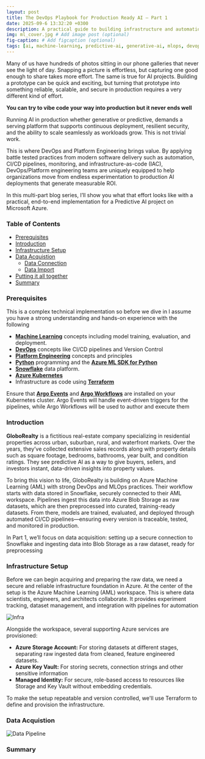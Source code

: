 ```yaml
---
layout: post
title: The DevOps Playbook for Production Ready AI – Part 1
date: 2025-09-6 13:32:20 +0300
description: A practical guide to building infrastructure and automation for predictive and generative AI projects on Azure.
img: ml_cover.jpg # Add image post (optional)
fig-caption: # Add figcaption (optional)
tags: [ai, machine-learning, predictive-ai, generative-ai, mlops, devops, kubernetes, azure, azure-machine-learning, cloud-infrastructure, model-deployment, platform-engineering]
---
```


Many of us have hundreds of photos sitting in our phone galleries that never see the light of day. Snapping a picture is effortless, but capturing one good enough to share takes more effort. The same is true for AI projects. Building a prototype can be quick and exciting, but turning that prototype into something reliable, scalable, and secure in production requires a very different kind of effort.

**You can try to vibe code your way into production but it never ends well**

Running AI in production whether generative or predictive, demands a serving platform that supports continuous deployment, resilient security, and the ability to scale seamlessly as workloads grow. This is not trivial work.

This is where DevOps and Platform Engineering brings value. By applying battle tested practices from modern software delivery such as automation, CI/CD pipelines, monitoring, and infrastructure-as-code (IAC), DevOps/Platform engineering teams are uniquely equipped to help organizations move from endless experimentation to production AI deployments that generate measurable ROI.

In this multi-part blog series, I’ll show you what that effort looks like with a practical, end-to-end implementation for a Predictive AI project on Microsoft Azure.

### Table of Contents
- [Prerequisites](#prerequisites)
- [Introduction](#introduction)
- [Infrastructure Setup ](#infrastructure-setup)
- [Data Acquistion ](#data-acquistion)
   - [Data Connection](#data-connection)
   - [Data Import](#data-import)
- [Putting it all together](#putting-it-all-together)
- [Summary ](#summary)

### Prerequisites
This is a complex technical implementation so before we dive in I assume you have a strong understanding and hands-on experience with the following
- **[Machine Learning](https://mitsloan.mit.edu/ideas-made-to-matter/machine-learning-explained)** concepts including model training, evaluation, and deployment. 
- **[DevOps](https://platformengineering.org/blog/what-is-platform-engineering)** concepts like CI/CD pipelines and Version Control
- **[Platform Engineering](https://platformengineering.org/blog/what-is-platform-engineering)** concepts and principles
- **[Python](https://learn.microsoft.com/en-us/python/api/overview/azure/ml/?view=azure-ml-py)** programming and the **[Azure ML SDK for Python](https://learn.microsoft.com/en-us/python/api/overview/azure/ml/?view=azure-ml-py)**
- **[Snowflake](https://www.snowflake.com/en/)** data platform.
- **[Azure Kubernetes](https://learn.microsoft.com/en-us/azure/aks/what-is-aks)**
- Infrastructure as code using **[Terraform](https://www.terraform.io/)**

Ensure that **[Argo Events](https://argoproj.github.io/argo-events/)** and **[Argo Workflows](https://argoproj.github.io/workflows/)** are installed on your Kubernetes cluster. Argo Events will handle event-driven triggers for the pipelines, while Argo Workflows will be used to author and execute them

### Introduction

**GloboRealty** is a fictitious real-estate company specializing in residential properties across urban, suburban, rural, and waterfront markets. Over the years, they’ve collected extensive sales records along with property details such as square footage, bedrooms, bathrooms, year built, and condition ratings. They see predictive AI as a way to give buyers, sellers, and investors instant, data-driven insights into property values.

To bring this vision to life, GloboRealty is building on Azure Machine Learning (AML) with strong DevOps and MLOps practices. Their workflow starts with data stored in Snowflake, securely connected to their AML workspace. Pipelines ingest this data into Azure Blob Storage as raw datasets, which are then preprocessed into curated, training-ready datasets. From there, models are trained, evaluated, and deployed through automated CI/CD pipelines—ensuring every version is traceable, tested, and monitored in production.

In Part 1, we’ll focus on data acquisition: setting up a secure connection to Snowflake and ingesting data into Blob Storage as a raw dataset, ready for preprocessing

### Infrastructure Setup

Before we can begin acquiring and preparing the raw data, we need a secure and reliable infrastructure foundation in Azure. At the center of the setup is the Azure Machine Learning (AML) workspace. This is where data scientists, engineers, and architects collaborate. It provides experiment tracking, dataset management, and integration with pipelines for automation

![Infra](https://sacoreinfrastate.blob.core.windows.net/assets/aml_infra.jpeg)

Alongside the workspace, several supporting Azure services are provisioned:

- **Azure Storage Account:** For storing datasets at different stages, separating raw ingested data from cleaned, feature engineered datasets.
- **Azure Key Vault:** For storing secrets, connection strings and other sensitive information
- **Managed Identity:** For secure, role-based access to resources like Storage and Key Vault without embedding credentials.

To make the setup repeatable and version controlled, we'll use Terraform to define and provision the infrastructure. 

### Data Acquistion
![Data Pipeline](https://sacoreinfrastate.blob.core.windows.net/assets/data_pipeline_1.jpeg)

### Summary
